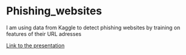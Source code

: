 # Phishing_websites

I am using data from Kaggle to detect phishing websites by training on features of their URL adresses

[Link to the presentation](https://docs.google.com/presentation/d/1qj7mUsx29vJ1GiTqwan33Q4G2rfAo4F-offiD-xVrsY/edit?usp=sharing)
